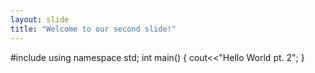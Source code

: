 ```yaml
---
layout: slide
title: "Welcome to our second slide!"
---
```

#include<iostream>
using namespace std;
int main()
{
  cout<<"Hello World pt. 2";
}

